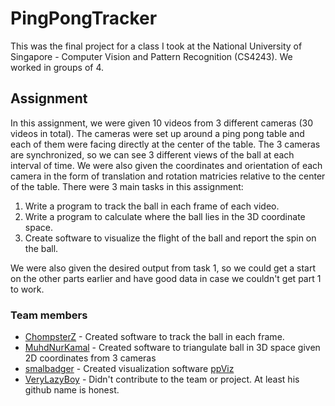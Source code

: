 # PingPongTracker
This was the final project for a class I took at the National University of Singapore - Computer Vision and Pattern Recognition (CS4243). We worked in groups of 4.

## Assignment
In this assignment, we were given 10 videos from 3 different cameras (30 videos in total). The cameras were set up around a ping pong table and each of them were facing directly at the center of the table. The 3 cameras are synchronized, so we can see 3 different views of the ball at each interval of time. We were also given the coordinates and orientation of each camera in the form of translation and rotation matricies relative to the center of the table. There were 3 main tasks in this assignment:

1. Write a program to track the ball in each frame of each video. 
1. Write a program to calculate where the ball lies in the 3D coordinate space.
1. Create software to visualize the flight of the ball and report the spin on the ball.

We were also given the desired output from task 1, so we could get a start on the other parts earlier and have good data in case we couldn't get part 1 to work.

### Team members
* [ChompsterZ](https://github.com/ChompsterZ) - Created software to track the ball in each frame.
* [MuhdNurKamal](https://github.com/MuhdNurKamal) - Created software to triangulate ball in 3D space given 2D coordinates from 3 cameras
* [smalbadger](https://github.com/smalbadger) - Created visualization software [ppViz](https://github.com/smalbadger/PingPongTracker/tree/master/viz)
* [VeryLazyBoy](https://github.com/VeryLazyBoy) - Didn't contribute to the team or project. At least his github name is honest.
